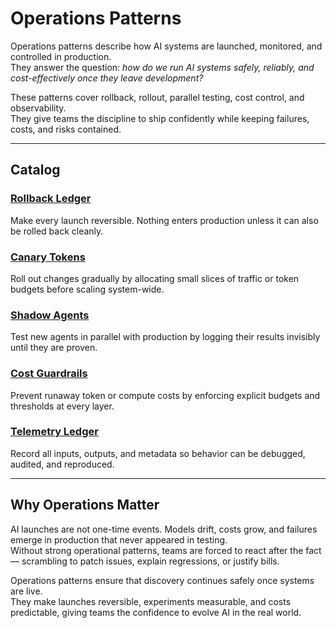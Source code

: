 # Operations Patterns

Operations patterns describe how AI systems are launched, monitored, and controlled in production.  
They answer the question: *how do we run AI systems safely, reliably, and cost-effectively once they leave development?*  

These patterns cover rollback, rollout, parallel testing, cost control, and observability.  
They give teams the discipline to ship confidently while keeping failures, costs, and risks contained.

---

## Catalog

### [Rollback Ledger](./rollback-ledger.md)  
Make every launch reversible. Nothing enters production unless it can also be rolled back cleanly.  

### [Canary Tokens](./canary-tokens.md)  
Roll out changes gradually by allocating small slices of traffic or token budgets before scaling system-wide.  

### [Shadow Agents](./shadow-agents.md)  
Test new agents in parallel with production by logging their results invisibly until they are proven.  

### [Cost Guardrails](./cost-guardrails.md)  
Prevent runaway token or compute costs by enforcing explicit budgets and thresholds at every layer.  

### [Telemetry Ledger](./telemetry-ledger.md)  
Record all inputs, outputs, and metadata so behavior can be debugged, audited, and reproduced.  

---

## Why Operations Matter

AI launches are not one-time events. Models drift, costs grow, and failures emerge in production that never appeared in testing.  
Without strong operational patterns, teams are forced to react after the fact — scrambling to patch issues, explain regressions, or justify bills.  

Operations patterns ensure that discovery continues safely once systems are live.  
They make launches reversible, experiments measurable, and costs predictable, giving teams the confidence to evolve AI in the real world.  
